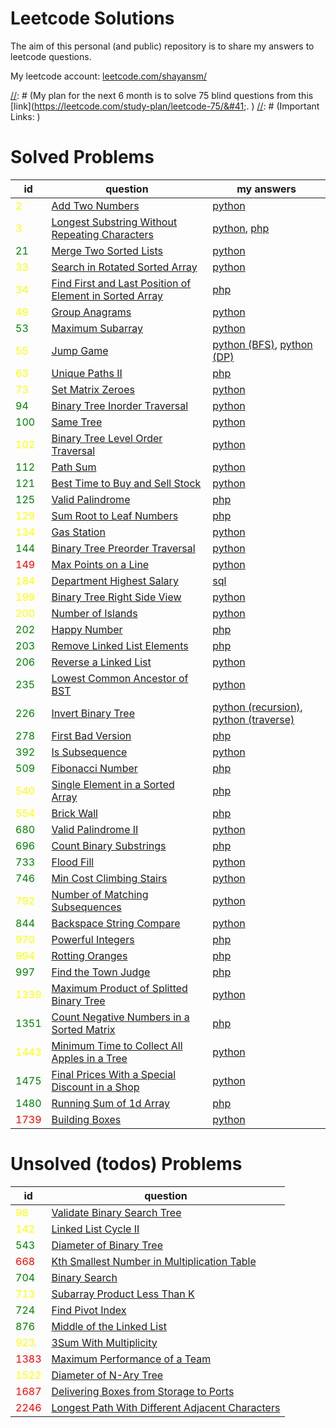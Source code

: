 # Leetcode Solutions

The aim of this personal (and public) repository is to share my answers to leetcode questions.

My leetcode account: [leetcode.com/shayansm/](https://leetcode.com/shayansm/)

[//]: # (# TODO put all of this 75 and 150 questions for when i'm want to make ready for algorithm interview sessions)

[//]: # (My plan for the next 6 month is to solve 75 blind questions from this [link]&#40;https://leetcode.com/study-plan/leetcode-75/&#41;. \)
[//]: # (Important Links: )

[//]: # (1. [14 Patterns to Ace Any Coding Interview Question]&#40;https://hackernoon.com/14-patterns-to-ace-any-coding-interview-question-c5bb3357f6ed&#41;)

[//]: # (2. [Best practice questions]&#40;https://www.techinterviewhandbook.org/best-practice-questions/&#41;)

[//]: # (## Famous 75 Leetcode problems)
[//]: # ()
[//]: # (### Array)
[//]: # ()
[//]: # (- [x] [Two Sum]&#40;https://leetcode.com/problems/two-sum/&#41;)
[//]: # (- [x] [Best Time to Buy and Sell Stock]&#40;https://leetcode.com/problems/best-time-to-buy-and-sell-stock/&#41;)
[//]: # (- [x] [Contains Duplicate]&#40;https://leetcode.com/problems/contains-duplicate/&#41;)
[//]: # (- [ ] [Product of Array Except Self]&#40;https://leetcode.com/problems/product-of-array-except-self/&#41;)
[//]: # (- [x] [Maximum Subarray]&#40;https://leetcode.com/problems/maximum-subarray/&#41;)
[//]: # (- [ ] [Maximum Product Subarray]&#40;https://leetcode.com/problems/maximum-product-subarray/&#41;)
[//]: # (- [x] [Find Minimum in Rotated Sorted Array]&#40;https://leetcode.com/problems/find-minimum-in-rotated-sorted-array/&#41;)
[//]: # (- [x] [Search in Rotated Sorted Array]&#40;https://leetcode.com/problems/search-in-rotated-sorted-array/&#41;)
[//]: # (- [ ] [3Sum]&#40;https://leetcode.com/problems/3sum/&#41;)
[//]: # (- [ ] [Container With Most Water]&#40;https://leetcode.com/problems/container-with-most-water/&#41;)
[//]: # ()
[//]: # (### Binary)
[//]: # ()
[//]: # (- [ ] [Sum of Two Integers]&#40;https://leetcode.com/problems/sum-of-two-integers/&#41;)
[//]: # (- [ ] [Number of 1 Bits]&#40;https://leetcode.com/problems/number-of-1-bits/&#41;)
[//]: # (- [ ] [Counting Bits]&#40;https://leetcode.com/problems/counting-bits/&#41;)
[//]: # (- [ ] [Missing Number]&#40;https://leetcode.com/problems/missing-number/&#41;)
[//]: # (- [ ] [Reverse Bits]&#40;https://leetcode.com/problems/reverse-bits/&#41;)
[//]: # ()
[//]: # (### Dynamic Programming)
[//]: # ()
[//]: # (- [x] [Climbing Stairs]&#40;https://leetcode.com/problems/climbing-stairs/&#41;)
[//]: # (- [ ] [Coin Change]&#40;https://leetcode.com/problems/coin-change/&#41;)
[//]: # (- [ ] [Longest Increasing Subsequence]&#40;https://leetcode.com/problems/longest-increasing-subsequence/&#41;)
[//]: # (- [ ] [Longest Common Subsequence]&#40;https://leetcode.com/problems/longest-common-subsequence/&#41;)
[//]: # (- [ ] [Word Break Problem]&#40;https://leetcode.com/problems/word-break/&#41;)
[//]: # (- [ ] [Combination Sum]&#40;https://leetcode.com/problems/combination-sum-iv/&#41;)
[//]: # (- [ ] [House Robber]&#40;https://leetcode.com/problems/house-robber/&#41;)
[//]: # (- [ ] [House Robber II]&#40;https://leetcode.com/problems/house-robber-ii/&#41;)
[//]: # (- [ ] [Decode Ways]&#40;https://leetcode.com/problems/decode-ways/&#41;)
[//]: # (- [ ] [Unique Paths]&#40;https://leetcode.com/problems/unique-paths/&#41;)
[//]: # (- [x] [Jump Game]&#40;https://leetcode.com/problems/jump-game/&#41;)
[//]: # ()
[//]: # (### Graph)
[//]: # ()
[//]: # (- [ ] [Clone Graph]&#40;https://leetcode.com/problems/clone-graph/&#41;)
[//]: # (- [ ] [Course Schedule]&#40;https://leetcode.com/problems/course-schedule/&#41;)
[//]: # (- [ ] [Pacific Atlantic Water Flow]&#40;https://leetcode.com/problems/pacific-atlantic-water-flow/&#41;)
[//]: # (- [x] [Number of Islands]&#40;https://leetcode.com/problems/number-of-islands/&#41;)
[//]: # (- [ ] [Longest Consecutive Sequence]&#40;https://leetcode.com/problems/longest-consecutive-sequence/&#41;)
[//]: # (- [ ] [Alien Dictionary &#40;Leetcode Premium&#41;]&#40;https://leetcode.com/problems/alien-dictionary/&#41;)
[//]: # (- [ ] [Graph Valid Tree &#40;Leetcode Premium&#41;]&#40;https://leetcode.com/problems/graph-valid-tree/&#41;)
[//]: # (- [ ] [Number of Connected Components in an Undirected Graph &#40;Leetcode Premium&#41;]&#40;https://leetcode.com/problems/number-of-connected-components-in-an-undirected-graph/&#41;)
[//]: # ()
[//]: # (### Interval)
[//]: # ()
[//]: # (- [ ] [Insert Interval]&#40;https://leetcode.com/problems/insert-interval/&#41;)
[//]: # (- [ ] [Merge Intervals]&#40;https://leetcode.com/problems/merge-intervals/&#41;)
[//]: # (- [ ] [Non-overlapping Intervals]&#40;https://leetcode.com/problems/non-overlapping-intervals/&#41;)
[//]: # (- [ ] [Meeting Rooms &#40;Leetcode Premium&#41;]&#40;https://leetcode.com/problems/meeting-rooms/&#41;)
[//]: # (- [ ] [Meeting Rooms II &#40;Leetcode Premium&#41;]&#40;https://leetcode.com/problems/meeting-rooms-ii/&#41;)
[//]: # ()
[//]: # (### Linked List)
[//]: # ()
[//]: # (- [x] [Reverse a Linked List]&#40;https://leetcode.com/problems/reverse-linked-list/&#41;)
[//]: # (- [ ] [Detect Cycle in a Linked List]&#40;https://leetcode.com/problems/linked-list-cycle/&#41;)
[//]: # (- [x] [Merge Two Sorted Lists]&#40;https://leetcode.com/problems/merge-two-sorted-lists/&#41;)
[//]: # (- [ ] [Merge K Sorted Lists]&#40;https://leetcode.com/problems/merge-k-sorted-lists/&#41;)
[//]: # (- [ ] [Remove Nth Node From End Of List]&#40;https://leetcode.com/problems/remove-nth-node-from-end-of-list/&#41;)
[//]: # (- [ ] [Reorder List]&#40;https://leetcode.com/problems/reorder-list/&#41;)
[//]: # ()
[//]: # (### Matrix)
[//]: # ()
[//]: # (- [x] [Set Matrix Zeroes]&#40;https://leetcode.com/problems/set-matrix-zeroes/&#41;)
[//]: # (- [ ] [Spiral Matrix]&#40;https://leetcode.com/problems/spiral-matrix/&#41;)
[//]: # (- [ ] [Rotate Image]&#40;https://leetcode.com/problems/rotate-image/&#41;)
[//]: # (- [ ] [Word Search]&#40;https://leetcode.com/problems/word-search/&#41;)
[//]: # ()
[//]: # (### String)
[//]: # ()
[//]: # (- [x] [Longest Substring Without Repeating Characters]&#40;https://leetcode.com/problems/longest-substring-without-repeating-characters/&#41;)
[//]: # (- [ ] [Longest Repeating Character Replacement]&#40;https://leetcode.com/problems/longest-repeating-character-replacement/&#41;)
[//]: # (- [ ] [Minimum Window Substring]&#40;https://leetcode.com/problems/minimum-window-substring/&#41;)
[//]: # (- [ ] [Valid Anagram]&#40;https://leetcode.com/problems/valid-anagram/&#41;)
[//]: # (- [x] [Group Anagrams]&#40;https://leetcode.com/problems/group-anagrams/&#41;)
[//]: # (- [ ] [Valid Parentheses]&#40;https://leetcode.com/problems/valid-parentheses/&#41;)
[//]: # (- [x] [Valid Palindrome]&#40;https://leetcode.com/problems/valid-palindrome/&#41;)
[//]: # (- [ ] [Longest Palindromic Substring]&#40;https://leetcode.com/problems/longest-palindromic-substring/&#41;)
[//]: # (- [ ] [Palindromic Substrings]&#40;https://leetcode.com/problems/palindromic-substrings/&#41;)
[//]: # (- [ ] [Encode and Decode Strings &#40;Leetcode Premium&#41;]&#40;https://leetcode.com/problems/encode-and-decode-strings/&#41;)
[//]: # ()
[//]: # (### Tree)
[//]: # ()
[//]: # (- [ ] [Maximum Depth of Binary Tree]&#40;https://leetcode.com/problems/maximum-depth-of-binary-tree/&#41;)
[//]: # (- [ ] [Same Tree]&#40;https://leetcode.com/problems/same-tree/&#41;)
[//]: # (- [x] [Invert/Flip Binary Tree]&#40;https://leetcode.com/problems/invert-binary-tree/&#41;)
[//]: # (- [ ] [Binary Tree Maximum Path Sum]&#40;https://leetcode.com/problems/binary-tree-maximum-path-sum/&#41;)
[//]: # (- [x] [Binary Tree Level Order Traversal]&#40;https://leetcode.com/problems/binary-tree-level-order-traversal/&#41;)
[//]: # (- [ ] [Serialize and Deserialize Binary Tree]&#40;https://leetcode.com/problems/serialize-and-deserialize-binary-tree/&#41;)
[//]: # (- [ ] [Subtree of Another Tree]&#40;https://leetcode.com/problems/subtree-of-another-tree/&#41;)
[//]: # (- [ ] [Construct Binary Tree from Preorder and Inorder Traversal]&#40;https://leetcode.com/problems/construct-binary-tree-from-preorder-and-inorder-traversal/&#41;)
[//]: # (- [ ] [Validate Binary Search Tree]&#40;https://leetcode.com/problems/validate-binary-search-tree/&#41;)
[//]: # (- [ ] [Kth Smallest Element in a BST]&#40;https://leetcode.com/problems/kth-smallest-element-in-a-bst/&#41;)
[//]: # (- [x] [Lowest Common Ancestor of BST]&#40;https://leetcode.com/problems/lowest-common-ancestor-of-a-binary-search-tree/&#41;)
[//]: # (- [ ] [Implement Trie &#40;Prefix Tree&#41;]&#40;https://leetcode.com/problems/implement-trie-prefix-tree/&#41;)
[//]: # (- [ ] [Add and Search Word]&#40;https://leetcode.com/problems/add-and-search-word-data-structure-design/&#41;)
[//]: # (- [ ] [Word Search II]&#40;https://leetcode.com/problems/word-search-ii/&#41;)
[//]: # ()
[//]: # (### Heap)
[//]: # ()
[//]: # (- [ ] [Merge K Sorted Lists]&#40;https://leetcode.com/problems/merge-k-sorted-lists/&#41;)
[//]: # (- [ ] [Top K Frequent Elements]&#40;https://leetcode.com/problems/top-k-frequent-elements/&#41;)
[//]: # (- [ ] [Find Median from Data Stream]&#40;https://leetcode.com/problems/find-median-from-data-stream/&#41;)
[//]: # ()

# Solved Problems

| id                                     | question                                                                                                                                          | my answers                                                                                                                                                                                                                                             |
|----------------------------------------|---------------------------------------------------------------------------------------------------------------------------------------------------|--------------------------------------------------------------------------------------------------------------------------------------------------------------------------------------------------------------------------------------------------------|
| <span style="color:yellow">2</span>    | [Add Two Numbers](https://leetcode.com/problems/add-two-numbers/)                                                                                 | [python](https://github.com/shayansm2/leetcodeSolutions/blob/main/src/medium/AddTwoNumbers.py)                                                                                                                                                         |
| <span style="color:yellow">3</span>    | [Longest Substring Without Repeating Characters](https://leetcode.com/problems/longest-substring-without-repeating-characters/)                   | [python](https://github.com/shayansm2/leetcodeSolutions/blob/main/src/medium/LongestSubstringWithoutRepeatingCharacters.py), [php](https://github.com/shayansm2/leetcodeSolutions/blob/main/src/medium/LongestSubstringWithoutRepeatingCharacters.php) |
| <span style="color:green">21</span>    | [Merge Two Sorted Lists](https://leetcode.com/problems/merge-two-sorted-lists/)                                                                   | [python](https://github.com/shayansm2/leetcodeSolutions/blob/main/src/easy/MergeTwoSortedLists.py)                                                                                                                                                     |
| <span style="color:yellow">33</span>   | [Search in Rotated Sorted Array](https://leetcode.com/problems/search-in-rotated-sorted-array/)                                                   | [python](https://github.com/shayansm2/leetcodeSolutions/blob/main/src/medium/SearchRotatedSortedArray.py)                                                                                                                                              |
| <span style="color:yellow">34</span>   | [Find First and Last Position of Element in Sorted Array](https://leetcode.com/problems/find-first-and-last-position-of-element-in-sorted-array/) | [php](https://github.com/shayansm2/leetcodeSolutions/blob/main/src/medium/FindFirstLastPositionElementSortedArray.php)                                                                                                                                 |
| <span style="color:yellow">49</span>   | [Group Anagrams](https://leetcode.com/problems/group-anagrams/)                                                                                   | [python](https://github.com/shayansm2/leetcodeSolutions/blob/main/src/medium/GroupAnagrams.py)                                                                                                                                                         |
| <span style="color:green">53</span>    | [Maximum Subarray](https://leetcode.com/problems/maximum-subarray/)                                                                               | [python](https://github.com/shayansm2/leetcodeSolutions/blob/main/src/easy/MaximumSubarray.py)                                                                                                                                                         |
| <span style="color:yellow">55</span>   | [Jump Game](https://leetcode.com/problems/jump-game/)                                                                                             | [python (BFS)](https://github.com/shayansm2/leetcodeSolutions/blob/main/src/medium/JumpGame_BFS.py), [python (DP)](https://github.com/shayansm2/leetcodeSolutions/blob/main/src/medium/JumpGame_DP.py)                                                 |
| <span style="color:yellow">63</span>   | [Unique Paths II](https://leetcode.com/problems/unique-paths-ii/)                                                                                 | [php](https://github.com/shayansm2/leetcodeSolutions/blob/main/src/medium/uniquePathsWithObstacles.php)                                                                                                                                                |
| <span style="color:yellow">73</span>   | [Set Matrix Zeroes](https://leetcode.com/problems/set-matrix-zeroes/)                                                                             | [python](https://github.com/shayansm2/leetcodeSolutions/blob/main/src/medium/SetMatrixZeroes.py)                                                                                                                                                       |
| <span style="color:green">94</span>    | [Binary Tree Inorder Traversal](https://leetcode.com/problems/binary-tree-inorder-traversal/)                                                     | [python](https://github.com/shayansm2/leetcodeSolutions/blob/main/src/easy/BinaryTreeInorderTraversal.py)                                                                                                                                              |
| <span style="color:green">100</span>   | [Same Tree](https://leetcode.com/problems/same-tree/description/)                                                                                 | [python](https://github.com/shayansm2/leetcodeSolutions/blob/main/src/easy/SameTree.py)                                                                                                                                                                |
| <span style="color:yellow">102</span>  | [Binary Tree Level Order Traversal](https://leetcode.com/problems/binary-tree-level-order-traversal/)                                             | [python](https://github.com/shayansm2/leetcodeSolutions/blob/main/src/medium/BinaryTreeLevelOrderTraversal.py)                                                                                                                                         |
| <span style="color:green">112</span>   | [Path Sum](https://leetcode.com/problems/path-sum/)                                                                                               | [python](https://github.com/shayansm2/leetcodeSolutions/blob/main/src/easy/PathSum.py)                                                                                                                                                                 |
| <span style="color:green">121</span>   | [Best Time to Buy and Sell Stock](https://leetcode.com/problems/best-time-to-buy-and-sell-stock/)                                                 | [python](https://github.com/shayansm2/leetcodeSolutions/blob/main/src/easy/BestTimeToBuyAndSellStock.py)                                                                                                                                               |
| <span style="color:green">125</span>   | [Valid Palindrome](https://leetcode.com/problems/valid-palindrome/)                                                                               | [php](https://github.com/shayansm2/leetcodeSolutions/blob/main/src/easy/ValidPalindrome.php)                                                                                                                                                           |
| <span style="color:yellow">129</span>  | [Sum Root to Leaf Numbers](https://leetcode.com/problems/sum-root-to-leaf-numbers/)                                                               | [php](https://github.com/shayansm2/leetcodeSolutions/blob/main/src/medium/SumRootLeafNumbers.php)                                                                                                                                                      |
| <span style="color:yellow">134</span>  | [Gas Station](https://leetcode.com/problems/gas-station/description/)                                                                             | [python](https://github.com/shayansm2/leetcodeSolutions/blob/main/src/medium/GasStation.py)                                                                                                                                                            |
| <span style="color:green">144</span>   | [Binary Tree Preorder Traversal](https://leetcode.com/problems/binary-tree-preorder-traversal/)                                                   | [python](https://github.com/shayansm2/leetcodeSolutions/blob/main/src/easy/BinaryTreePreorderTraversal.py)                                                                                                                                             | 
| <span style="color:red">149</span>     | [Max Points on a Line](https://leetcode.com/problems/max-points-on-a-line/description/)                                                           | [python](https://github.com/shayansm2/leetcodeSolutions/blob/main/src/hard/MaxPointsLine.py)                                                                                                                                                           |
| <span style="color:yellow">184</span>  | [Department Highest Salary](https://leetcode.com/problems/department-highest-salary/)                                                             | [sql](https://github.com/shayansm2/leetcodeSolutions/blob/main/src/medium/DepartmentHighestSalary.sql)                                                                                                                                                 |
| <span style="color:yellow">199</span>  | [Binary Tree Right Side View](https://leetcode.com/problems/binary-tree-right-side-view/)                                                         | [python](https://github.com/shayansm2/leetcodeSolutions/blob/main/src/medium/BinaryTreeRightSideView.py)                                                                                                                                               |
| <span style="color:yellow">200</span>  | [Number of Islands](https://leetcode.com/problems/number-of-islands/)                                                                             | [python](https://github.com/shayansm2/leetcodeSolutions/blob/main/src/medium/NumberOfIslands.py)                                                                                                                                                       |
| <span style="color:green">202</span>   | [Happy Number](https://leetcode.com/problems/happy-number/)                                                                                       | [php](https://github.com/shayansm2/leetcodeSolutions/blob/main/src/easy/HappyNumber.php)                                                                                                                                                               |
| <span style="color:green">203</span>   | [Remove Linked List Elements](https://leetcode.com/problems/remove-linked-list-elements/)                                                         | [php](https://github.com/shayansm2/leetcodeSolutions/blob/main/src/easy/RemoveLinkedListElements.php)                                                                                                                                                  |
| <span style="color:green">206</span>   | [Reverse a Linked List](https://leetcode.com/problems/reverse-linked-list/)                                                                       | [python](https://github.com/shayansm2/leetcodeSolutions/blob/main/src/easy/ReverseLinkedList.py)                                                                                                                                                       |
| <span style="color:green">235</span>   | [Lowest Common Ancestor of BST](https://leetcode.com/problems/lowest-common-ancestor-of-a-binary-search-tree/)                                    | [python](https://github.com/shayansm2/leetcodeSolutions/blob/3f6985f81bf9dd982eacfaa8519501753d80ed9c/src/easy/LowestCommonAncestorBinarySearchTree.py)                                                                                                |
| <span style="color:green">226</span>   | [Invert Binary Tree](https://leetcode.com/problems/invert-binary-tree/description/)                                                               | [python (recursion)](https://github.com/shayansm2/leetcodeSolutions/blob/main/src/easy/InvertBinaryTree.py), [python (traverse)](https://github.com/shayansm2/leetcodeSolutions/blob/main/src/easy/FlipBinaryTree.py)                                  |
| <span style="color:green">278</span>   | [First Bad Version](https://leetcode.com/problems/first-bad-version/)                                                                             | [php](https://github.com/shayansm2/leetcodeSolutions/blob/main/src/easy/FirstBadVersion.php)                                                                                                                                                           |
| <span style="color:green">392</span>   | [Is Subsequence](https://leetcode.com/problems/is-subsequence/)                                                                                   | [python](https://github.com/shayansm2/leetcodeSolutions/blob/main/src/easy/IsSubsequence.py)                                                                                                                                                           |
| <span style="color:green">509</span>   | [Fibonacci Number](https://leetcode.com/problems/fibonacci-number/)                                                                               | [php](https://github.com/shayansm2/leetcodeSolutions/blob/main/src/easy/FibonacciNumber.php)                                                                                                                                                           |
| <span style="color:yellow">540</span>  | [Single Element in a Sorted Array](https://leetcode.com/problems/single-element-in-a-sorted-array/)                                               | [php](https://github.com/shayansm2/leetcodeSolutions/blob/main/src/medium/SingleElementSortedArray.php)                                                                                                                                                |
| <span style="color:yellow">554</span>  | [Brick Wall](https://leetcode.com/problems/brick-wall/)                                                                                           | [php](https://github.com/shayansm2/leetcodeSolutions/blob/main/src/medium/BrickWall.php)                                                                                                                                                               |
| <span style="color:green">680</span>   | [Valid Palindrome II](https://leetcode.com/problems/valid-palindrome-ii/)                                                                         | [python](https://github.com/shayansm2/leetcodeSolutions/blob/main/src/easy/ValidPalindromeII.py)                                                                                                                                                       |
| <span style="color:green">696</span>   | [Count Binary Substrings](https://leetcode.com/problems/count-binary-substrings/)                                                                 | [php](https://github.com/shayansm2/leetcodeSolutions/blob/main/src/easy/countBinarySubstrings.php)                                                                                                                                                     |
| <span style="color:green">733</span>   | [Flood Fill](https://leetcode.com/problems/flood-fill/)                                                                                           | [python](https://github.com/shayansm2/leetcodeSolutions/blob/main/src/easy/FloodFill.py)                                                                                                                                                               |
| <span style="color:green">746</span>   | [Min Cost Climbing Stairs](https://leetcode.com/problems/min-cost-climbing-stairs/)                                                               | [python](https://github.com/shayansm2/leetcodeSolutions/blob/main/src/easy/MinCostClimbingStairs.py)                                                                                                                                                   |
| <span style="color:yellow">792</span>  | [Number of Matching Subsequences](https://leetcode.com/problems/number-of-matching-subsequences/)                                                 | [python](https://github.com/shayansm2/leetcodeSolutions/blob/main/src/medium/NumberMatchingSubsequences.py)                                                                                                                                            |
| <span style="color:green">844</span>   | [Backspace String Compare](https://leetcode.com/problems/backspace-string-compare/)                                                               | [python](https://github.com/shayansm2/leetcodeSolutions/blob/main/src/easy/BackspaceStringCompare.py)                                                                                                                                                  |
| <span style="color:yellow">970</span>  | [Powerful Integers](https://leetcode.com/problems/powerful-integers/)                                                                             | [php](https://github.com/shayansm2/leetcodeSolutions/blob/main/src/medium/powerfulIntegers.php)                                                                                                                                                        |
| <span style="color:yellow">994</span>  | [Rotting Oranges](https://leetcode.com/problems/rotting-oranges/)                                                                                 | [php](https://github.com/shayansm2/leetcodeSolutions/blob/main/src/medium/RottingOranges.php)                                                                                                                                                          |
| <span style="color:green">997</span>   | [Find the Town Judge](https://leetcode.com/problems/find-the-town-judge/)                                                                         | [php](https://github.com/shayansm2/leetcodeSolutions/blob/main/src/easy/FindTownJudge.php)                                                                                                                                                             |
| <span style="color:yellow">1339</span> | [Maximum Product of Splitted Binary Tree](https://leetcode.com/problems/maximum-product-of-splitted-binary-tree/)                                 | [python](https://github.com/shayansm2/leetcodeSolutions/blob/main/src/medium/MaximumProductSplittedBinaryTree.py)                                                                                                                                      |
| <span style="color:green">1351</span>  | [Count Negative Numbers in a Sorted Matrix](https://leetcode.com/problems/count-negative-numbers-in-a-sorted-matrix/)                             | [php](https://github.com/shayansm2/leetcodeSolutions/blob/main/src/easy/CountNegativeNumbersSortedMatrix.php)                                                                                                                                          |
| <span style="color:yellow">1443</span> | [Minimum Time to Collect All Apples in a Tree](https://leetcode.com/problems/minimum-time-to-collect-all-apples-in-a-tree/description/)           | [python](https://github.com/shayansm2/leetcodeSolutions/blob/main/src/medium/MinimumTimeCollectAllApplesTree.py)                                                                                                                                       |
| <span style="color:green">1475</span>  | [Final Prices With a Special Discount in a Shop](https://leetcode.com/problems/final-prices-with-a-special-discount-in-a-shop/)                   | [python](https://github.com/shayansm2/leetcodeSolutions/blob/main/src/easy/FinalPricesWithSpecialDiscountShop.py)                                                                                                                                      |
| <span style="color:green">1480</span>  | [Running Sum of 1d Array](https://leetcode.com/problems/running-sum-of-1d-array/)                                                                 | [php](https://github.com/shayansm2/leetcodeSolutions/blob/main/src/easy/runningSum.php)                                                                                                                                                                |
| <span style="color:red">1739</span>    | [Building Boxes](https://leetcode.com/problems/building-boxes/)                                                                                   | [python](https://github.com/shayansm2/leetcodeSolutions/blob/main/src/hard/BuildingBoxes.py)                                                                                                                                                           |


# Unsolved (todos) Problems

| id                                     | question                                                                                                                          |
|----------------------------------------|-----------------------------------------------------------------------------------------------------------------------------------|
| <span style="color:yellow">98</span>   | [Validate Binary Search Tree](https://leetcode.com/problems/validate-binary-search-tree/)                                         |
| <span style="color:yellow">142</span>  | [Linked List Cycle II](https://leetcode.com/problems/linked-list-cycle-ii/)                                                       |
| <span style="color:green">543</span>   | [Diameter of Binary Tree](https://leetcode.com/problems/diameter-of-binary-tree/)                                                 |
| <span style="color:red">668</span>     | [Kth Smallest Number in Multiplication Table](https://leetcode.com/problems/kth-smallest-number-in-multiplication-table/)         |
| <span style="color:green">704</span>   | [Binary Search](https://leetcode.com/problems/binary-search/)                                                                     |
| <span style="color:yellow">713</span>  | [Subarray Product Less Than K](https://leetcode.com/problems/subarray-product-less-than-k/)                                       |
| <span style="color:green">724</span>   | [Find Pivot Index](https://leetcode.com/problems/find-pivot-index/)                                                               |
| <span style="color:green">876</span>   | [Middle of the Linked List](https://leetcode.com/problems/middle-of-the-linked-list/)                                             |
| <span style="color:yellow">923</span>  | [3Sum With Multiplicity](https://leetcode.com/problems/3sum-with-multiplicity/)                                                   |
| <span style="color:red">1383</span>    | [Maximum Performance of a Team](https://leetcode.com/problems/maximum-performance-of-a-team/)                                     |
| <span style="color:yellow">1522</span> | [Diameter of N-Ary Tree](https://leetcode.ca/all/1522.html)                                                                       |
| <span style="color:red">1687</span>    | [Delivering Boxes from Storage to Ports](https://leetcode.com/problems/delivering-boxes-from-storage-to-ports/)                   |
| <span style="color:red">2246</span>    | [Longest Path With Different Adjacent Characters](https://leetcode.com/problems/longest-path-with-different-adjacent-characters/) |
